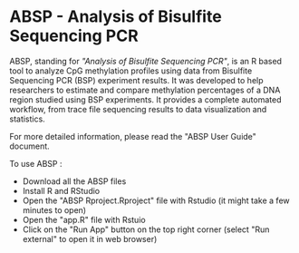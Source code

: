 # ABSP - Analysis of Bisulfite Sequencing PCR
ABSP, standing for *"Analysis of Bisulfite Sequencing PCR"*, is an R based tool to analyze CpG methylation profiles using data from Bisulfite Sequencing PCR (BSP) experiment results. 
It was developed to help researchers to estimate and compare methylation percentages of a DNA region studied using BSP experiments. 
It provides a complete automated workflow, from trace file sequencing results to data visualization and statistics.

For more detailed information, please read the "ABSP User Guide" document.

To use ABSP :

* Download all the ABSP files
* Install R and RStudio
* Open the "ABSP Rproject.Rproject" file with Rstudio (it might take a few minutes to open)
* Open the "app.R" file with Rstuio
* Click on the "Run App" button on the top right corner (select "Run external" to open it in web browser)
